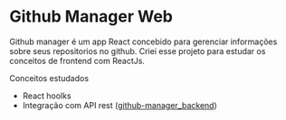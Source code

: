 # Github Manager Web
Github manager é um app React concebido para gerenciar informações sobre seus repositorios no github.
Criei esse projeto para estudar os conceitos de frontend com ReactJs.

Conceitos estudados
* React hoolks
* Integração com API rest ([github-manager_backend](https://github.com/juanlessa/github-manager_backend))
